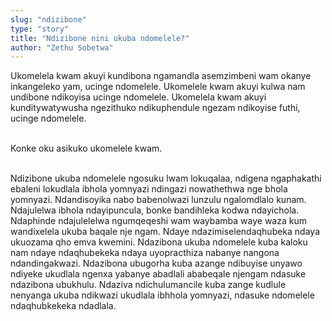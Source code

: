 ```yaml
---
slug: "ndizibone"
type: "story"
title: "Ndizibone nini ukuba ndomelele?"
author: "Zethu Sobetwa"
---
```


Ukomelela kwam akuyi kundibona ngamandla asemzimbeni wam okanye inkangeleko yam, ucinge ndomelele. Ukomelele kwam akuyi kulwa nam undibone ndikoyisa ucinge ndomelele. Ukomelela kwam akuyi kunditywatywusha ngezithuko ndikuphendule ngezam ndikoyise futhi, ucinge ndomelele. <br><br>

Konke oku asikuko ukomelele kwam. <br><br>

Ndizibone ukuba ndomelele ngosuku lwam lokuqalaa, ndigena ngaphakathi ebaleni lokudlala ibhola yomnyazi ndingazi nowathethwa nge bhola yomnyazi. Ndandisoyika nabo babenolwazi lunzulu ngalomdlalo kunam. Ndajulelwa ibhola ndayipuncula, bonke bandihleka kodwa ndayichola. Ndaphinde ndajulelelwa ngumqeqeshi wam waybamba waye waza kum wandixelela ukuba baqale nje ngam. Ndaye ndazimiselendaqhubeka ndaya ukuozama qho emva kwemini. Ndazibona ukuba ndomelele kuba kaloku nam ndaye ndaqhubekeka ndaya uyopracthiza nabanye nangona ndandingakwazi. Ndazibona ubugorha kuba azange ndibuyise unyawo ndiyeke ukudlala ngenxa yabanye abadlali ababeqale njengam ndasuke ndazibona ubukhulu. Ndaziva ndichulumancile kuba zange kudlule nenyanga ukuba ndikwazi ukudlala ibhhola yomnyazi, ndasuke ndomelele ndaqhubkekeka ndadlala.
